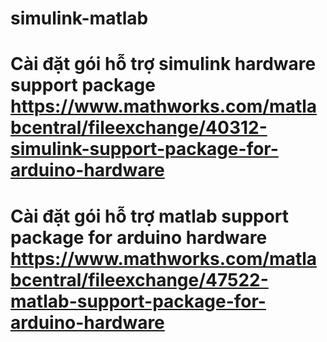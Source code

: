 # simulink-matlab
# Cài đặt gói hỗ trợ simulink hardware support package https://www.mathworks.com/matlabcentral/fileexchange/40312-simulink-support-package-for-arduino-hardware
# Cài đặt gói hỗ trợ matlab support package for arduino hardware https://www.mathworks.com/matlabcentral/fileexchange/47522-matlab-support-package-for-arduino-hardware
